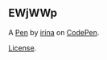 EWjWWp
------


A [Pen](http://codepen.io/irina_nova/pen/EWjWWp) by [irina](http://codepen.io/irina_nova) on [CodePen](http://codepen.io/).

[License](http://codepen.io/irina_nova/pen/EWjWWp/license).